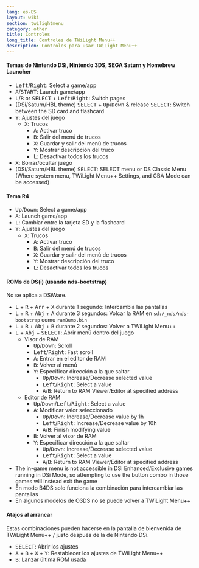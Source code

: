```yaml
---
lang: es-ES
layout: wiki
section: twilightmenu
category: other
title: Controles
long_title: Controles de TWiLight Menu++
description: Controles para usar TWiLight Menu++
---
```


#### Temas de Nintendo DSi, Nintendo 3DS, SEGA Saturn y Homebrew Launcher
- <kbd>Left</kbd>/<kbd>Right</kbd>: Select a game/app
- <kbd class="face">A</kbd>/<kbd>START</kbd>: Launch game/app
- <kbd class="l">L</kbd>/<kbd class="r">R</kbd> or <kbd>SELECT</kbd> + <kbd>Left</kbd>/<kbd>Right</kbd>: Switch pages
- (DSi/Saturn/HBL theme) <kbd>SELECT</kbd> + <kbd>Up</kbd>/<kbd>Down</kbd> & release <kbd>SELECT</kbd>: Switch between the SD card and flashcard
- <kbd class="face">Y</kbd>: Ajustes del juego
   - <kbd class="face">X</kbd>: Trucos
      - <kbd class="face">A</kbd>: Activar truco
      - <kbd class="face">B</kbd>: Salir del menú de trucos
      - <kbd class="face">X</kbd>: Guardar y salir del menú de trucos
      - <kbd class="face">Y</kbd>: Mostrar descripción del truco
      - <kbd class="l">L</kbd>: Desactivar todos los trucos
- <kbd class="face">X</kbd>: Borrar/ocultar juego
- (DSi/Saturn/HBL theme) <kbd>SELECT</kbd>: SELECT menu or DS Classic Menu (Where system menu, TWiLight Menu++ Settings, and GBA Mode can be accessed)

#### Tema R4
- <kbd>Up</kbd>/<kbd>Down</kbd>: Select a game/app
- <kbd class="face">A</kbd>: Launch game/app
- <kbd class="l">L</kbd>: Cambiar entre la tarjeta SD y la flashcard
- <kbd class="face">Y</kbd>: Ajustes del juego
   - <kbd class="face">X</kbd>: Trucos
      - <kbd class="face">A</kbd>: Activar truco
      - <kbd class="face">B</kbd>: Salir del menú de trucos
      - <kbd class="face">X</kbd>: Guardar y salir del menú de trucos
      - <kbd class="face">Y</kbd>: Mostrar descripción del truco
      - <kbd class="l">L</kbd>: Desactivar todos los trucos

#### ROMs de DS(i) (usando nds-bootstrap)
No se aplica a DSiWare.
- <kbd class="l">L</kbd> + <kbd class="r">R</kbd> + <kbd>Arr</kbd> + <kbd class="face">X</kbd> durante 1 segundo: Intercambia las pantallas
- <kbd class="l">L</kbd> + <kbd class="r">R</kbd> + <kbd>Abj</kbd> + <kbd class="face">A</kbd> durante 3 segundos: Volcar la RAM en `sd:/_nds/nds-bootstrap` como `ramDump.bin`
- <kbd class="l">L</kbd> + <kbd class="r">R</kbd> + <kbd>Abj</kbd> + <kbd class="face">B</kbd> durante 2 segundos: Volver a TWiLight Menu++
- <kbd class="l">L</kbd> + <kbd>Abj</kbd> + <kbd>SELECT</kbd>: Abrir menú dentro del juego
   - Visor de RAM
      - <kbd>Up</kbd>/<kbd>Down</kbd>: Scroll
      - <kbd>Left</kbd>/<kbd>Right</kbd>: Fast scroll
      - <kbd class="face">A</kbd>: Entrar en el editor de RAM
      - <kbd class="face">B</kbd>: Volver al menú
      - <kbd class="face">Y</kbd>: Especificar dirección a la que saltar
        - <kbd>Up</kbd>/<kbd>Down</kbd>: Increase/Decrease selected value
        - <kbd>Left</kbd>/<kbd>Right</kbd>: Select a value
        - <kbd class="face">A</kbd>/<kbd class="face">B</kbd>: Return to RAM Viewer/Editor at specified address
   - Editor de RAM
      - <kbd>Up</kbd>/<kbd>Down</kbd>/<kbd>Left</kbd>/<kbd>Right</kbd>: Select a value
      - <kbd class="face">A</kbd>: Modificar valor seleccionado
         - <kbd>Up</kbd>/<kbd>Down</kbd>: Increase/Decrease value by 1h
         - <kbd>Left</kbd>/<kbd>Right</kbd>: Increase/Decrease value by 10h
         - <kbd class="face">A</kbd>/<kbd class="face">B</kbd>: Finish modifying value
      - <kbd class="face">B</kbd>: Volver al visor de RAM
      - <kbd class="face">Y</kbd>: Especificar dirección a la que saltar
        - <kbd>Up</kbd>/<kbd>Down</kbd>: Increase/Decrease selected value
        - <kbd>Left</kbd>/<kbd>Right</kbd>: Select a value
        - <kbd class="face">A</kbd>/<kbd class="face">B</kbd>: Return to RAM Viewer/Editor at specified address
- The in-game menu is not accessible in DSi Enhanced/Exclusive games running in DSi Mode, so attempting to use the button combo in those games will instead exit the game
- En modo B4DS solo funciona la combinación para intercambiar las pantallas
- En algunos modelos de O3DS no se puede volver a TWiLight Menu++

#### Atajos al arrancar
Estas combinaciones pueden hacerse en la pantalla de bienvenida de TWiLight Menu++ / justo después de la de Nintendo DSi.

- <kbd>SELECT</kbd>: Abrir los ajustes
- <kbd class="face">A</kbd> + <kbd class="face">B</kbd> + <kbd class="face">X</kbd> + <kbd class="face">Y</kbd>: Restablecer los ajustes de TWiLight Menu++
- <kbd class="face">B</kbd>: Lanzar última ROM usada
